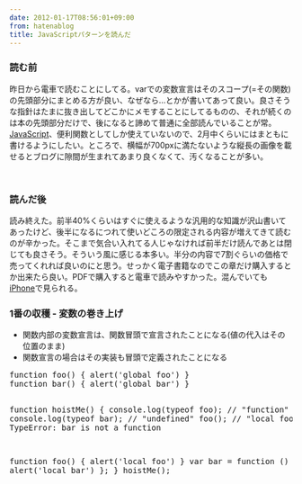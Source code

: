 ```yaml
---
date: 2012-01-17T08:56:01+09:00
from: hatenablog
title: JavaScriptパターンを読んだ
---
```



<div class="section">
    <h3>読む前</h3>
    <p>昨日から電車で読むことにしてる。varでの変数宣言はそのスコープ(=その関数)の先頭部分にまとめる方が良い、なぜなら...とかが書いてあって良い。良さそうな指針はたまに抜き出してどこかにメモすることにしてるものの、それが続くのは本の先頭部分だけで、後になると諦めて普通に全部読んでいることが常。<a class="keyword" href="http://d.hatena.ne.jp/keyword/JavaScript">JavaScript</a>、便利関数としてしか使えていないので、2月中くらいにはまともに書けるようにしたい。ところで、横幅が700pxに満たないような縦長の画像を載せるとブログに隙間が生まれてあまり良くなくて、汚くなることが多い。</p><p><a href="http://www.amazon.co.jp/gp/product/4873114888?ie=UTF8&tag=r7kamura-22&linkCode=shr&camp=1207&creative=8411&creativeASIN=4873114888"><br />
  <img src="http://ec2.images-amazon.com/images/I/51ZoMJ%2BrLhL._SL500_AA300_.jpg" alt="" /><br />
</a></p>

</div>
<div class="section">
    <h3>読んだ後</h3>
    <p>読み終えた。前半40%くらいはすぐに使えるような汎用的な知識が沢山書いてあったけど、後半になるにつれて使いどころの限定される内容が増えてきて読むのが辛かった。そこまで気合い入れてる人じゃなければ前半だけ読んであとは閉じても良さそう。そういう風に感じる本多い。半分の内容で7割ぐらいの価格で売ってくれれば良いのにと思う。せっかく電子書籍なのでこの章だけ購入するとか出来たら良い。PDFで購入すると電車で読みやすかった。混んでいても<a class="keyword" href="http://d.hatena.ne.jp/keyword/iPhone">iPhone</a>で見られる。</p>

</div>
<div class="section">
    <h3>1番の収穫 - 変数の巻き上げ</h3>

<ul>
<li>関数内部の変数宣言は、関数冒頭で宣言されたことになる(値の代入はその位置のまま)</li>
<li>関数宣言の場合はその実装も冒頭で定義されたことになる</li>
</ul>
    <pre class="code lang-txt" data-lang="txt">function foo() { alert(&#39;global foo&#39;) }
function bar() { alert(&#39;global bar&#39;) }

function hoistMe() {
  console.log(typeof foo); // &#34;function&#34;
  console.log(typeof bar); // &#34;undefined&#34;
  foo(); // &#34;local foo&#34;
  bar(); // TypeError: bar is not a function

  function foo() { alert(&#39;local foo&#39;) }
  var bar = function () { alert(&#39;local bar&#39;) };
}
hoistMe();</pre>

</div>
